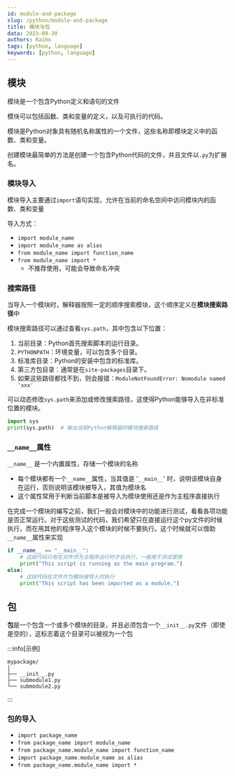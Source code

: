 ```yaml
---
id: module-and-package
slug: /python/module-and-package
title: 模块与包
data: 2023-09-30
authors: Kaiho
tags: [python, language]
keywords: [python, language]
---
```

## 模块

模块是一个包含Python定义和语句的文件

模块可以包括函数、类和变量的定义，以及可执行的代码。

模块是Python对象具有随机名称属性的一个文件，这些名称即模块定义中的函数、类和变量。

创建模块最简单的方法是创建一个包含Python代码的文件，并且文件以`.py`为扩展名。



### 模块导入

模块导入主要通过`import`语句实现，允许在当前的命名空间中访问模块内的函数、类和变量

导入方式：

- `import module_name`
- `import module_name as alias`
- `from module_name import function_name`
- `from module_name import *`
  - 不推荐使用，可能会导致命名冲突



### 搜索路径

当导入一个模块时，解释器按照一定的顺序搜索模块，这个顺序定义在**模块搜索路径**中

模块搜索路径可以通过查看`sys.path`，其中包含以下位置：

1. 当前目录：Python首先搜索脚本的运行目录。
2. `PYTHONPATH`：环境变量，可以包含多个目录。
3. 标准库目录：Python的安装中包含的标准库。
4. 第三方包目录：通常是在`site-packages`目录下。
5. 如果这些路径都找不到，则会报错：`ModuleNotFoundError: Nomodule named 'xxx'`

可以动态修改`sys.path`来添加或修改搜索路径，这使得Python能够导入在非标准位置的模块。

```python
import sys
print(sys.path)  # 输出当前Python解释器的模块搜索路径
```



### `__name__`属性

`__name__` 是一个内置属性，存储一个模块的名称

- 每个模块都有一个`__name__`属性，当其值是 '`__main__`' 时，说明该模块自身在运行，否则说明该模块被导入，其值为模块名
- 这个属性常用于判断当前脚本是被导入为模块使用还是作为主程序直接执行

在完成一个模块的编写之前，我们一般会对模块中的功能进行测试，看看各项功能是否正常运行。对于这些测试的代码，我们希望只在直接运行这个py文件的时候执行，而在用其他的程序导入这个模块的时候不要执行。这个时候就可以借助`__name__`属性来实现

```python
if __name__ == "__main__":
    # 这段代码只有在文件作为主程序运行时才会执行，一般用于测试使用
    print("This script is running as the main program.")
else:
    # 这段代码在文件作为模块被导入时执行
    print("This script has been imported as a module.")
```





## 包

**包**是一个包含一个或多个模块的目录，并且必须包含一个`__init__.py`文件（即使是空的），这标志着这个目录可以被视为一个包

:::info[示例]

```shell
mypackage/
│
├── __init__.py
├── submodule1.py
└── submodule2.py
```

:::

### 包的导入

-  `import package_name` 
-  `from package_name import module_name` 
-  `from package_name.module_name import function_name` 
-  `import package_name.module_name as alias` 
-  `from package_name.module_name import *` 



